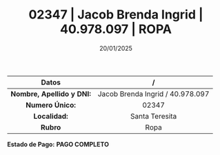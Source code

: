 ﻿---
title: 02347 | Jacob Brenda Ingrid | 40.978.097 | ROPA
date: 20/01/2025
draft: false
tags: ['santa-teresita', 'titular', 'ropa']
---

|          **Datos**          |  /  |
|:---------------------------:|:---:|
| **Nombre, Apellido y DNI:** | Jacob Brenda Ingrid / 40.978.097 |
|      **Numero Único:**      | 02347 |
|        **Localidad:**       | Santa Teresita |
|          **Rubro**          | Ropa |

**Estado de Pago:** **PAGO COMPLETO**
